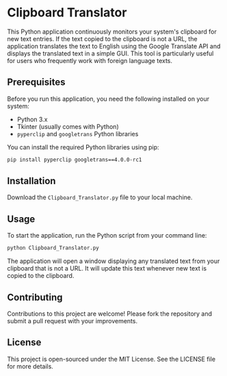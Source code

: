 
# Clipboard Translator

This Python application continuously monitors your system's clipboard for new text entries. If the text copied to the clipboard is not a URL, the application translates the text to English using the Google Translate API and displays the translated text in a simple GUI. This tool is particularly useful for users who frequently work with foreign language texts.

## Prerequisites

Before you run this application, you need the following installed on your system:
- Python 3.x
- Tkinter (usually comes with Python)
- `pyperclip` and `googletrans` Python libraries

You can install the required Python libraries using pip:

```bash
pip install pyperclip googletrans==4.0.0-rc1
```

## Installation

Download the `Clipboard_Translator.py` file to your local machine.

## Usage

To start the application, run the Python script from your command line:

```bash
python Clipboard_Translator.py
```

The application will open a window displaying any translated text from your clipboard that is not a URL. It will update this text whenever new text is copied to the clipboard.

## Contributing

Contributions to this project are welcome! Please fork the repository and submit a pull request with your improvements.

## License

This project is open-sourced under the MIT License. See the LICENSE file for more details.

